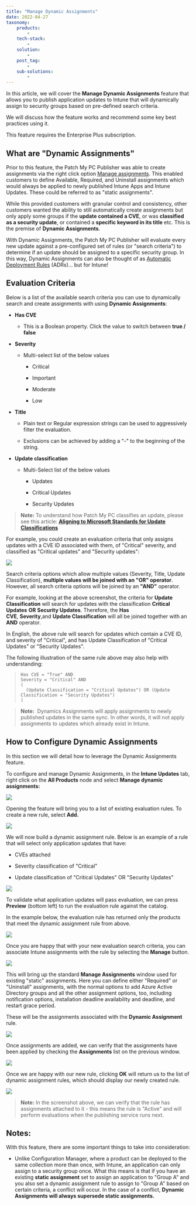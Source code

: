 ```yaml
---
title: "Manage Dynamic Assignments"
date: 2022-04-27
taxonomy:
    products:
        - 
    tech-stack:
        - 
    solution:
        - 
    post_tag:
        - 
    sub-solutions:
        - 
---
```


In this article, we will cover the **Manage Dynamic Assignments** feature that allows you to publish application updates to Intune that will dynamically assign to security groups based on pre-defined search criteria.

We will discuss how the feature works and recommend some key best practices using it.

This feature requires the Enterprise Plus subscription.

## What are "Dynamic Assignments"

Prior to this feature, the Patch My PC Publisher was able to create assignments via the right click option [Manage assignments](https://patchmypc.com/custom-options-available-for-third-party-updates-and-applications#ManageAssignments). This enabled customers to define Available, Required, and Uninstall assignments which would always be applied to newly published Intune Apps and Intune Updates. These could be referred to as "static assignments".

While this provided customers with granular control and consistency, other customers wanted the ability to still automatically create assignments but only apply some groups if the **update contained a CVE**, or was **classified as a security update**, or contained a **specific keyword in its title** etc. This is the premise of **Dynamic Assignments**.

With Dynamic Assignments, the Patch My PC Publisher will evaluate every new update against a pre-configured set of rules (or "search criteria") to determine if an update should be assigned to a specific security group. In this way, Dynamic Assignments can also be thought of as [Automatic Deployment Rules](https://docs.microsoft.com/en-us/mem/configmgr/sum/deploy-use/automatically-deploy-software-updates) (ADRs)... but for Intune!

## Evaluation Criteria

Below is a list of the available search criteria you can use to dynamically search and create assignments with using **Dynamic Assignments**:

- **Has CVE**
    - This is a Boolean property. Click the value to switch between **true / false**

- **Severity**
    - Multi-select list of the below values
        - Critical
        
        - Important
        
        - Moderate
        
        - Low

- **Title**
    - Plain text or Regular expression strings can be used to aggressively filter the evaluation.
    
    - Exclusions can be achieved by adding a "-" to the beginning of the string.

- **Update classification**
    - Multi-Select list of the below values
        - Updates
        
        - Critical Updates
        
        - Security Updates

> **Note:** To understand how Patch My PC classifies an update, please see this article: **[Aligning to Microsoft Standards for Update Classifications](https://patchmypc.com/aligning-classifications-to-match-microsoft-standards-for-third-party-software-updates)**

For example, you could create an evaluation criteria that only assigns updates with a CVE ID associated with them, of "Critical" severity, and classified as "Critical updates" and "Security updates":

![](../../_images/adr3.png)

Search criteria options which allow multiple values (Severity, Title, Update Classification), **multiple values will be joined with an "OR" operator**. However, all search criteria options will be joined by an **"AND"** operator.

For example, looking at the above screenshot, the criteria for **Update Classification** will search for updates with the classification **Critical Updates** **OR** **Security Updates**. Therefore, the **Has CVE**, **Severity**,and **Update Classification** will all be joined together with an **AND** operator.

In English, the above rule will search for updates which contain a CVE ID, and severity of "Critical", and has Update Classification of "Critical Updates" or "Security Updates".

The following illustration of the same rule above may also help with understanding:

> ```
> Has CVE = "True" AND 
> Severity = "Critical" AND
> (
>   (Update Classification = "Critical Updates") OR (Update Classification = "Security Updates")
> )
> ```

> **Note:**  Dynamics Assignments will apply assignments to newly published updates in the same sync. In other words, it will not apply assignments to updates which already exist in Intune.

## How to Configure Dynamic Assignments

In this section we will detail how to leverage the Dynamic Assignments feature.

To configure and manage Dynamic Assignments, in the **Intune Updates** tab, right click on the **All Products** node and select **Manage dynamic assignments:**

![](../../_images/adr1.png)

Opening the feature will bring you to a list of existing evaluation rules. To create a new rule, select **Add.**

![](../../_images/adr2.png)

We will now build a dynamic assignment rule. Below is an example of a rule that will select only application updates that have:

- CVEs attached

- Severity classification of "Critical"

- Update classification of "Critical Updates" OR "Security Updates"

![](../../_images/adr3.png)

To validate what application updates will pass evaluation, we can press **Preview** (bottom left) to run the evaluation rule against the catalog.

In the example below, the evaluation rule has returned only the products that meet the dynamic assignment rule from above.

![](../../_images/adr4.png)

Once you are happy that with your new evaluation search criteria, you can associate Intune assignments with the rule by selecting the **Manage** button.

![](../../_images/adr5.png)

This will bring up the standard **Manage Assignments** window used for existing "static" assignments. Here you can define either "Required" or "Uninstall" assignments, with the normal options to add Azure Active Directory groups and all the other assignment options, too, including notification options, installation deadline availability and deadline, and restart grace period.

These will be the assignments associated with the **Dynamic Assignment** rule.

![](../../_images/adr6.png)

Once assignments are added, we can verify that the assignments have been applied by checking the **Assignments** list on the previous window.

![](../../_images/adr7.png)

Once we are happy with our new rule, clicking **OK** will return us to the list of dynamic assignment rules, which should display our newly created rule.

![](../../_images/adr8.png)

> **Note:** In the screenshot above, we can verify that the rule has assignments attached to it - this means the rule is "Active" and will perform evaluations when the publishing service runs next.

## Notes:

With this feature, there are some important things to take into consideration:

- Unlike Configuration Manager, where a product can be deployed to the same collection more than once, with Intune, an application can only assign to a security group once. What this means is that if you have an existing **static assignment** set to assign an application to "Group A" and you also set a dynamic assignment rule to assign to "Group A" based on certain criteria, a conflict will occur. In the case of a conflict, **Dynamic Assignments will always supersede static assignments.**
